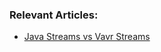 
### Relevant Articles:

- [Java Streams vs Vavr Streams](http://www.baeldung.com/vavr-java-streams)

